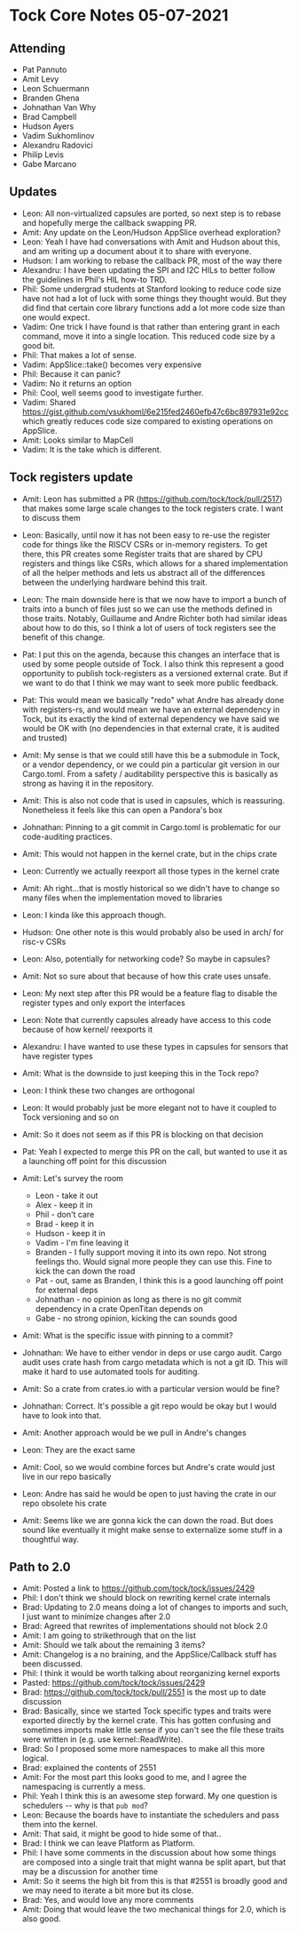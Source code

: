 # Tock Core Notes 05-07-2021

## Attending
 - Pat Pannuto
 - Amit Levy
 - Leon Schuermann
 - Branden Ghena
 - Johnathan Van Why
 - Brad Campbell
 - Hudson Ayers
 - Vadim Sukhomlinov
 - Alexandru Radovici
 - Philip Levis
 - Gabe Marcano

## Updates
- Leon: All non-virtualized capsules are ported, so next step is to rebase and
  hopefully merge the callback swapping PR.
- Amit: Any update on the Leon/Hudson AppSlice overhead exploration?
- Leon: Yeah I have had conversations with Amit and Hudson about this, and am
  writing up a document about it to share with everyone.
- Hudson: I am working to rebase the callback PR, most of the way there
- Alexandru: I have been updating the SPI and I2C HILs to better follow the
  guidelines in Phil's HIL how-to TRD.
- Phil: Some undergrad students at Stanford looking to reduce code size have
  not had a lot of luck with some things they thought would. But they did find
  that certain core library functions add a lot more code size than one would
  expect.
- Vadim: One trick I have found is that rather than entering grant in each
  command, move it into a single location. This reduced code size by a good
  bit.
- Phil: That makes a lot of sense.
- Vadim: AppSlice::take() becomes very expensive
- Phil: Because it can panic?
- Vadim: No it returns an option
- Phil: Cool, well seems good to investigate further.
- Vadim: Shared
  https://gist.github.com/vsukhoml/6e215fed2460efb47c6bc897931e92cc which
  greatly reduces code size compared to existing operations on AppSlice.
- Amit: Looks similar to MapCell
- Vadim: It is the take which is different.

## Tock registers update
- Amit: Leon has submitted a PR (https://github.com/tock/tock/pull/2517)
  that makes some large scale changes to
  the tock registers crate. I want to discuss them
- Leon: Basically, until now it has not been easy to re-use the register code
  for things like the RISCV CSRs or in-memory registers. To get there, this PR
  creates some Register traits that are shared by CPU registers and things like
  CSRs, which allows for a shared implementation of all the helper methods and
  lets us abstract all of the differences between the underlying hardware behind
  this trait.
- Leon: The main downside here is that we now have to import a bunch of traits
  into a bunch of files just so we can use the methods defined in those traits.
  Notably, Guillaume and Andre Richter both had similar ideas about how to do
  this, so I think a lot of users of tock registers see the benefit of this
  change.
- Pat: I put this on the agenda, because this changes an interface that is used
  by some people outside of Tock. I also think this represent a good
  opportunity to publish tock-registers as a versioned external crate. But if we
  want to do that I think we may want to seek more public feedback.
- Pat: This would mean we basically "redo" what Andre has already done with
  registers-rs, and would mean we have an external dependency in Tock, but its
  exactly the kind of external dependency we have said we would be OK with (no
  dependencies in that external crate, it is audited and trusted)
- Amit: My sense is that we could still have this be a submodule in Tock, or a
  vendor dependency, or we could pin a particular git version in our
  Cargo.toml. From a safety / auditability perspective this is basically as strong as
  having it in the repository.
- Amit: This is also not code that is used in capsules, which is reassuring.
  Nonetheless it feels like this can open a Pandora's box
- Johnathan: Pinning to a git commit in Cargo.toml is problematic for our
  code-auditing practices.
- Amit: This would not happen in the kernel crate, but in the chips crate
- Leon: Currently we actually reexport all those types in the kernel crate
- Amit: Ah right...that is mostly historical so we didn't have to change so
  many files when the implementation moved to libraries
- Leon: I kinda like this approach though.
- Hudson: One other note is this would probably also be used in arch/ for
  risc-v CSRs
- Leon: Also, potentially for networking code? So maybe in capsules?
- Amit: Not so sure about that because of how this crate uses unsafe.
- Leon: My next step after this PR would be a feature flag to disable the
  register types and only export the interfaces
- Leon: Note that currently capsules already have access to this code because
  of how kernel/ reexports it
- Alexandru: I have wanted to use these types in capsules for sensors that have
  register types
- Amit: What is the downside to just keeping this in the Tock repo?
- Leon: I think these two changes are orthogonal
- Leon: It would probably just be more elegant not to have it coupled to Tock
  versioning and so on
- Amit: So it does not seem as if this PR is blocking on that decision
- Pat: Yeah I expected to merge this PR on the call, but wanted to use it as a
  launching off point for this discussion
- Amit: Let's survey the room

  - Leon - take it out
  - Alex - keep it in
  - Phil - don't care
  - Brad - keep it in
  - Hudson - keep it in
  - Vadim - I'm fine leaving it
  - Branden - I fully support moving it into its own repo. Not strong feelings tho.
    Would signal more people they can use
    this. Fine to kick the can down the road
  - Pat - out, same as Branden, I think
    this is a good launching off point for external deps
  - Johnathan - no opinion as
    long as there is no git commit dependency in a crate OpenTitan depends on
  - Gabe - no strong opinion, kicking the can sounds good

- Amit: What is the specific issue with pinning to a commit?
- Johnathan: We have
  to either vendor in deps or use cargo audit. Cargo audit uses crate hash from
  cargo metadata which is not a git ID. This will make it hard to use automated
  tools for auditing.
- Amit: So a crate from crates.io with a particular version
  would be fine?  
- Johnathan: Correct. It's possible a git repo would be okay but
  I would have to look into that.  
- Amit: Another approach would be we pull in Andre's changes
- Leon: They are the exact same
- Amit: Cool, so we would combine
  forces but Andre's crate would just live in our repo basically
- Leon: Andre has
  said he would be open to just having the crate in our repo obsolete his crate
- Amit: Seems like we are gonna kick the can down the road. But does sound like
  eventually it might make sense to externalize some stuff in a thoughtful way.

## Path to 2.0
- Amit: Posted a link to https://github.com/tock/tock/issues/2429
- Phil: I don't think we should block on rewriting kernel crate internals
- Brad: Updating to 2.0 means doing a lot of changes to imports and such, I
  just want to minimize changes after 2.0
- Brad: Agreed that rewrites of implementations should not block 2.0
- Amit: I am going to strikethrough that on the list
- Amit: Should we talk about the remaining 3 items?
- Amit: Changelog is a no braining, and the AppSlice/Callback stuff has been
  discussed.
- Phil: I think it would be worth talking about reorganizing kernel exports
- Pasted: https://github.com/tock/tock/issues/2429
- Brad: https://github.com/tock/tock/pull/2551 is the most up to date
  discussion
- Brad: Basically, since we started Tock specific types and traits were
  exported directly by the kernel crate. This has gotten confusing and
  sometimes imports make little sense if you can't see the file these traits were
  written in (e.g. use kernel::ReadWrite).
- Brad: So I proposed some more namespaces to make all this more logical.
- Brad: explained the contents of 2551
- Amit: For the most part this looks good to me, and I agree the namespacing is
  currently a mess.
- Phil: Yeah I think this is an awesome step forward. My one question is
  schedulers -- why is that `pub mod`?
- Leon: Because the boards have to instantiate the schedulers and pass them
  into the kernel.
- Amit: That said, it might be good to hide some of that..
- Brad: I think we can leave Platform as Platform.
- Phil: I have some comments in the discussion about how some things are
  composed into a single trait that might wanna be split apart, but that may be
  a discussion for another time
- Amit: So it seems the high bit from this is that #2551 is broadly good and we
  may need to iterate a bit more but its close.
- Brad: Yes, and would love any more comments
- Amit: Doing that would leave the two mechanical things for 2.0, which is also
  good.
